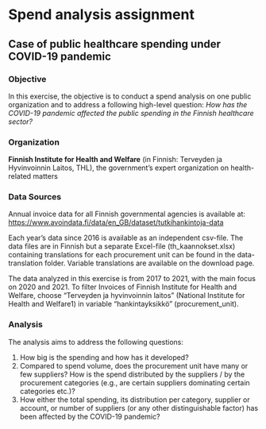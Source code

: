 # Spend analysis assignment
## Case of public healthcare spending under COVID-19 pandemic

### Objective
In this exercise, the objective is to conduct a spend analysis on one public organization and to
address a following high-level question:
*How has the COVID-19 pandemic affected the public spending in the Finnish healthcare sector?*

### Organization 
**Finnish Institute for Health and Welfare** (in Finnish: Terveyden ja Hyvinvoinnin Laitos, THL), the government’s expert organization on health-related matters

### Data Sources
Annual invoice data for all Finnish governmental agencies is available at:
https://www.avoindata.fi/data/en_GB/dataset/tutkihankintoja-data

Each year’s data since 2016 is available as an independent csv-file.
The data files are in Finnish but a separate Excel-file (th_kaannokset.xlsx) containing translations for each procurement unit can be found in the data-translation folder.  Variable translations are available on the download page.

The data analyzed in this exercise is from 2017 to 2021, with the main focus on 2020 and 2021.
To filter Invoices of Finnish Institute for Health and Welfare, choose “Terveyden ja hyvinvoinnin laitos”
(National Institute for Health and Welfare1) in variable “hankintayksikkö” (procurement_unit).

### Analysis

The analysis aims to address the following questions:
1. How big is the spending and how has it developed?
2. Compared to spend volume, does the procurement unit have many or few suppliers? How is the spend distributed by the suppliers / by the procurement categories (e.g., are certain suppliers dominating certain categories etc.)?
3. How either the total spending, its distribution per category, supplier or account, or number of suppliers (or any other distinguishable factor) has been affected by the COVID-19 pandemic?
